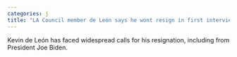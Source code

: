 ```yaml
---
categories: j
title: "LA Council member de León says he wont resign in first interviews since release of leaked recording ignited scandal"
---
```

Kevin de León has faced widespread calls for his resignation, including from President Joe Biden.
